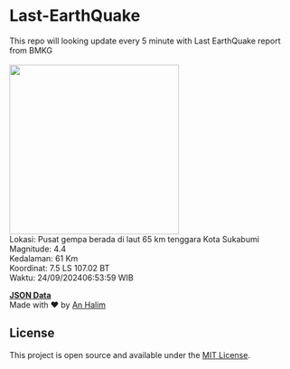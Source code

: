 # Last-EarthQuake
This repo will looking update every 5 minute with Last EarthQuake report from BMKG
<br>
<br>
<img src="https://static.bmkg.go.id/20240924065359.mmi.jpg" width="300"/>
<br>
Lokasi: Pusat gempa berada di laut 65 km tenggara Kota Sukabumi <br>
Magnitude: 4.4 <br>
Kedalaman: 61 Km <br>
Koordinat: 7.5 LS 107.02 BT <br>
Waktu: 24/09/202406:53:59 WIB <br>

<a href="./data/data.json">**JSON Data**</a>
<br>
Made with ❤️ by <a href="https://github.com/an-halim">An Halim</a>
## License

This project is open source and available under the [MIT License](LICENSE).
